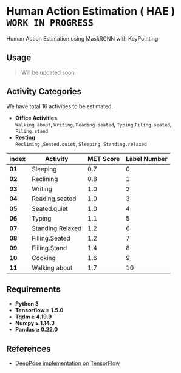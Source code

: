 # Human Action Estimation ( HAE ) `WORK IN PROGRESS`
Human Action Estimation using MaskRCNN with KeyPointing

## Usage
> Will be updated soon

## Activity Categories
We have total 16 activities to be estimated.

* **Office Activities<br/>**
  `Walking about`, `Writing`, `Reading.seated`, `Typing`,`Filing.seated`, `Filing.stand`<br />
* **Resting<br />**
`Reclining` ,`Seated.quiet`, `Sleeping`, `Standing.relaxed`<br />

 index | Activity | MET Score | Label Number
 ------|----------|-----------|-------------
 **01** | Sleeping | 0.7 | 0
 **02** | Reclining | 0.8 | 1
 **03** | Writing | 1.0 | 2
 **04** | Reading.seated | 1.0 | 3
 **05** | Seated.quiet | 1.0 | 4
 **06** | Typing | 1.1 | 5
 **07** | Standing.Relaxed | 1.2 | 6
 **08** | Filling.Seated | 1.2 | 7
 **09** | Fiiling.Stand | 1.4 | 8
 **10** | Cooking | 1.6 | 9
 **11** | Walking about | 1.7 | 10

## Requirements
- **Python 3**
- **Tensorflow ≥ 1.5.0**
- **Tqdm ≥ 4.19.9**
- **Numpy ≥ 1.14.3**
- **Pandas ≥ 0.22.0**

## References
- [DeepPose implementation on TensorFlow](https://github.com/asanakoy/deeppose_tf)
